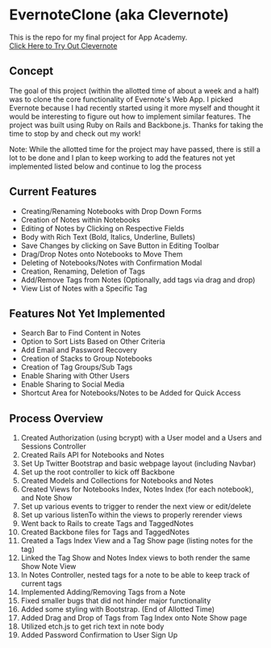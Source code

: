 # EvernoteClone (aka Clevernote)
This is the repo for my final project for App Academy.  
[Click Here to Try Out Clevernote](http://clevernote.alberthung.net)

## Concept
The goal of this project (within the allotted time of about a week and a half) was to clone the core functionality of Evernote's Web App. I picked Evernote because I had recently started using it more myself and thought it would be interesting to figure out how to implement similar features. The project was built using Ruby on Rails and Backbone.js. Thanks for taking the time to stop by and check out my work!  

Note: While the allotted time for the project may have passed, there is still a lot to be done and I plan to keep working to add the features not yet implemented listed below and continue to log the process

## Current Features
* Creating/Renaming Notebooks with Drop Down Forms
* Creation of Notes within Notebooks
* Editing of Notes by Clicking on Respective Fields
* Body with Rich Text (Bold, Italics, Underline, Bullets)
* Save Changes by clicking on Save Button in Editing Toolbar
* Drag/Drop Notes onto Notebooks to Move Them
* Deleting of Notebooks/Notes with Confirmation Modal
* Creation, Renaming, Deletion of Tags
* Add/Remove Tags from Notes (Optionally, add tags via drag and drop)
* View List of Notes with a Specific Tag

## Features Not Yet Implemented
* Search Bar to Find Content in Notes
* Option to Sort Lists Based on Other Criteria
* Add Email and Password Recovery
* Creation of Stacks to Group Notebooks
* Creation of Tag Groups/Sub Tags
* Enable Sharing with Other Users
* Enable Sharing to Social Media
* Shortcut Area for Notebooks/Notes to be Added for Quick Access


## Process Overview
1. Created Authorization (using bcrypt) with a User model and a Users and Sessions Controller
2. Created Rails API for Notebooks and Notes
3. Set Up Twitter Bootstrap and basic webpage layout (including Navbar)
4. Set up the root controller to kick off Backbone
5. Created Models and Collections for Notebooks and Notes
6. Created Views for Notebooks Index, Notes Index (for each notebook), and Note Show
7. Set up various events to trigger to render the next view or edit/delete
8. Set up various listenTo within the views to properly rerender views
9. Went back to Rails to create Tags and TaggedNotes
10. Created Backbone files for Tags and TaggedNotes
11. Created a Tags Index View and a Tag Show page (listing notes for the tag)
12. Linked the Tag Show and Notes Index views to both render the same Show Note View
13. In Notes Controller, nested tags for a note to be able to keep track of current tags
14. Implemented Adding/Removing Tags from a Note
15. Fixed smaller bugs that did not hinder major functionality
16. Added some styling with Bootstrap. (End of Allotted Time)
17. Added Drag and Drop of Tags from Tag Index onto Note Show page
18. Utilized etch.js to get rich text in note body
19. Added Password Confirmation to User Sign Up